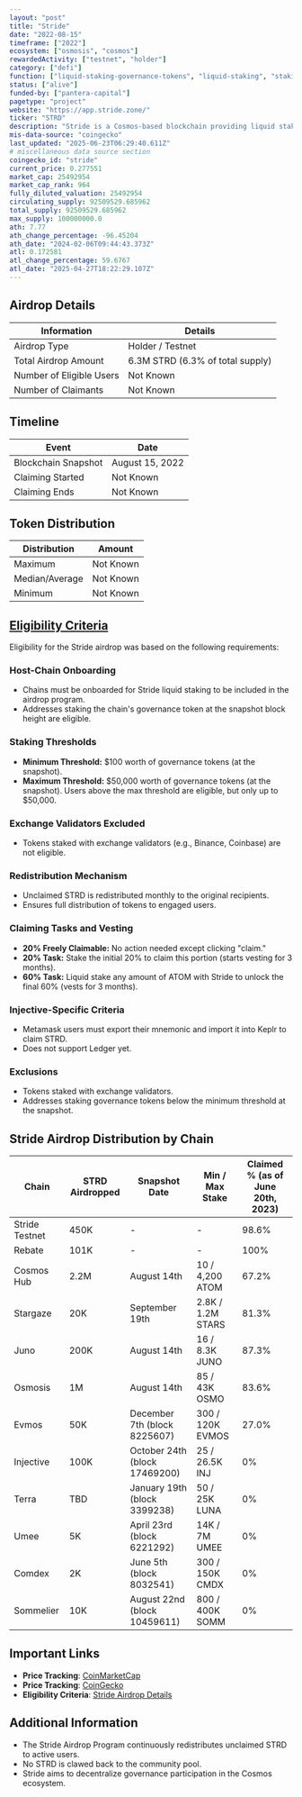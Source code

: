 ```yaml
---
layout: "post"
title: "Stride"
date: "2022-08-15"
timeframe: ["2022"]
ecosystem: ["osmosis", "cosmos"]
rewardedActivity: ["testnet", "holder"]
category: ["defi"]
function: ["liquid-staking-governance-tokens", "liquid-staking", "staking"]
status: ["alive"]
funded-by: ["pantera-capital"]
pagetype: "project"
website: "https://app.stride.zone/"
ticker: "STRD"
description: "Stride is a Cosmos-based blockchain providing liquid staking solutions to enhance decentralization and governance participation."
mis-data-source: "coingecko"
last_updated: "2025-06-23T06:29:40.611Z"
# miscellaneous data source section
coingecko_id: "stride"
current_price: 0.277551
market_cap: 25492954
market_cap_rank: 964
fully_diluted_valuation: 25492954
circulating_supply: 92509529.685962
total_supply: 92509529.685962
max_supply: 100000000.0
ath: 7.77
ath_change_percentage: -96.45204
ath_date: "2024-02-06T09:44:43.373Z"
atl: 0.172581
atl_change_percentage: 59.6767
atl_date: "2025-04-27T18:22:29.107Z"
---
```


## Airdrop Details

| Information              | Details                          |
| ------------------------ | -------------------------------- |
| Airdrop Type             | Holder / Testnet                 |
| Total Airdrop Amount     | 6.3M STRD (6.3% of total supply) |
| Number of Eligible Users | Not Known                        |
| Number of Claimants      | Not Known                        |

## Timeline

| Event               | Date            |
| ------------------- | --------------- |
| Blockchain Snapshot | August 15, 2022 |
| Claiming Started    | Not Known       |
| Claiming Ends       | Not Known       |

## Token Distribution

| Distribution   | Amount    |
| -------------- | --------- |
| Maximum        | Not Known |
| Median/Average | Not Known |
| Minimum        | Not Known |

## [Eligibility Criteria](https://www.stride.zone/blog/stride-airdrop-details)

Eligibility for the Stride airdrop was based on the following requirements:

### Host-Chain Onboarding
- Chains must be onboarded for Stride liquid staking to be included in the airdrop program.
- Addresses staking the chain's governance token at the snapshot block height are eligible.

### Staking Thresholds
- **Minimum Threshold:** $100 worth of governance tokens (at the snapshot).
- **Maximum Threshold:** $50,000 worth of governance tokens (at the snapshot). Users above the max threshold are eligible, but only up to $50,000.

### Exchange Validators Excluded
- Tokens staked with exchange validators (e.g., Binance, Coinbase) are not eligible.

### Redistribution Mechanism
- Unclaimed STRD is redistributed monthly to the original recipients.
- Ensures full distribution of tokens to engaged users.

### Claiming Tasks and Vesting
- **20% Freely Claimable:** No action needed except clicking "claim."
- **20% Task:** Stake the initial 20% to claim this portion (starts vesting for 3 months).
- **60% Task:** Liquid stake any amount of ATOM with Stride to unlock the final 60% (vests for 3 months).

### Injective-Specific Criteria
- Metamask users must export their mnemonic and import it into Keplr to claim STRD.
- Does not support Ledger yet.

### Exclusions
- Tokens staked with exchange validators.
- Addresses staking governance tokens below the minimum threshold at the snapshot.

## Stride Airdrop Distribution by Chain

| Chain          | STRD Airdropped | Snapshot Date                 | Min / Max Stake   | Claimed % (as of June 20th, 2023) |
| -------------- | --------------- | ----------------------------- | ----------------- | --------------------------------- |
| Stride Testnet | 450K            | -                             | -                 | 98.6%                             |
| Rebate         | 101K            | -                             | -                 | 100%                              |
| Cosmos Hub     | 2.2M            | August 14th                   | 10 / 4,200 ATOM   | 67.2%                             |
| Stargaze       | 20K             | September 19th                | 2.8K / 1.2M STARS | 81.3%                             |
| Juno           | 200K            | August 14th                   | 16 / 8.3K JUNO    | 87.3%                             |
| Osmosis        | 1M              | August 14th                   | 85 / 43K OSMO     | 83.6%                             |
| Evmos          | 50K             | December 7th (block 8225607)  | 300 / 120K EVMOS  | 27.0%                             |
| Injective      | 100K            | October 24th (block 17469200) | 25 / 26.5K INJ    | 0%                                |
| Terra          | TBD             | January 19th (block 3399238)  | 50 / 25K LUNA     | 0%                                |
| Umee           | 5K              | April 23rd (block 6221292)    | 14K / 7M UMEE     | 0%                                |
| Comdex         | 2K              | June 5th (block 8032541)      | 300 / 150K CMDX   | 0%                                |
| Sommelier      | 10K             | August 22nd (block 10459611)  | 800 / 400K SOMM   | 0%                                |

## Important Links

- **Price Tracking**: [CoinMarketCap](https://coinmarketcap.com/currencies/stride)
- **Price Tracking**: [CoinGecko](https://www.coingecko.com/en/coins/stride)
- **Eligibility Criteria**: [Stride Airdrop Details](https://www.stride.zone/blog/stride-airdrop-details)

## Additional Information

- The Stride Airdrop Program continuously redistributes unclaimed STRD to active users.
- No STRD is clawed back to the community pool.
- Stride aims to decentralize governance participation in the Cosmos ecosystem.